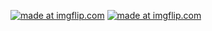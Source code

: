 <a href="https://imgflip.com/gif/4ora1u"><img src="https://imgflip.com/gif/4ora1u" title="made at imgflip.com"/></a>
<a href="https://imgflip.com/gif/3kag7d"><img src="https://i.imgflip.com/3kag7d.gif" title="made at imgflip.com"/></a>
